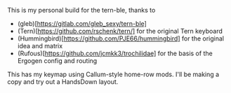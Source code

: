 This is my personal build for the tern-ble, thanks to 
- (gleb)[https://gitlab.com/gleb_sexy/tern-ble]
- (Tern)[https://github.com/rschenk/tern/] for the original Tern keyboard
- (Hummingbird)[https://github.com/PJE66/hummingbird] for the original idea and matrix
- (Rufous)[https://github.com/jcmkk3/trochilidae] for the basis of the Ergogen config and routing

This has my keymap using Callum-style home-row mods. I'll be making a copy and try out a HandsDown layout.
